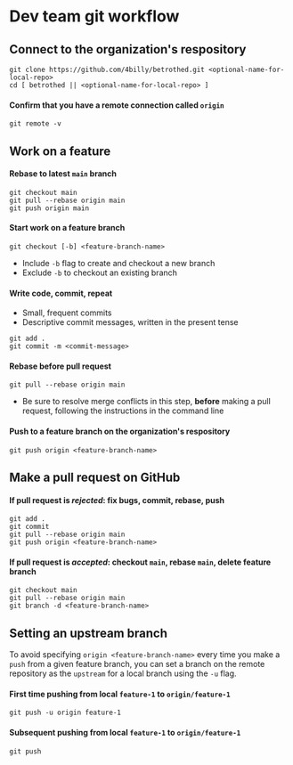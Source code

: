 # Dev team git workflow

## Connect to the organization's respository

```
git clone https://github.com/4billy/betrothed.git <optional-name-for-local-repo>
cd [ betrothed || <optional-name-for-local-repo> ]
```

#### Confirm that you have a remote connection called `origin`

```
git remote -v
```

## Work on a feature

#### Rebase to latest `main` branch

```
git checkout main
git pull --rebase origin main
git push origin main
```

#### Start work on a feature branch

```
git checkout [-b] <feature-branch-name>
```

- Include `-b` flag to create and checkout a new branch
- Exclude `-b` to checkout an existing branch

#### Write code, commit, repeat

- Small, frequent commits
- Descriptive commit messages, written in the present tense

```
git add .
git commit -m <commit-message>
```

#### Rebase before pull request

```
git pull --rebase origin main
```

- Be sure to resolve merge conflicts in this step, **before** making a pull request, following the instructions in the command line

#### Push to a feature branch on the organization's respository

```
git push origin <feature-branch-name>
```

## Make a pull request on GitHub

#### If pull request is _rejected_: fix bugs, commit, rebase, push

```
git add .
git commit
git pull --rebase origin main
git push origin <feature-branch-name>
```

#### If pull request is _accepted_: checkout `main`, rebase `main`, delete feature branch

```
git checkout main
git pull --rebase origin main
git branch -d <feature-branch-name>
```

## Setting an upstream branch

To avoid specifying `origin <feature-branch-name>` every time you make a `push` from a given feature branch, you can set a branch on the remote repository as the `upstream` for a local branch using the `-u` flag.

#### First time pushing from local `feature-1` to `origin/feature-1`

```
git push -u origin feature-1
```

#### Subsequent pushing from local `feature-1` to `origin/feature-1`

```
git push
```

